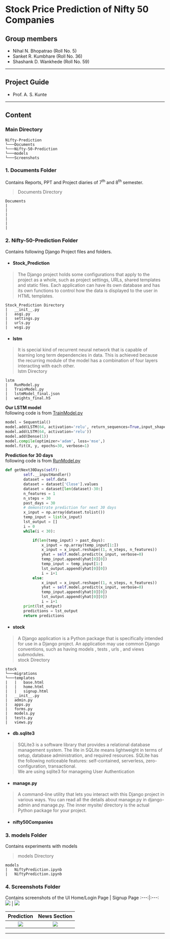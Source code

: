 # Stock Price Prediction of Nifty 50 Companies
## Group members
- Nihal N. Bhopatrao (Roll No. 5)
- Sanket R. Kumbhare (Roll No. 36)
- Shashank D. Wankhede (Roll No. 59)
---
## Project Guide
- Prof. A. S. Kunte
---
## Content
### Main Directory
```
Nifty-Prediction  
└───Documents
└───Nifty-50-Prediction
└───models
└───Screenshots
```
### 1. Documents Folder
Contains Reports, PPT and Project diaries of 7<sup>th</sup> and 8<sup>th</sup> semester.
> Documents Directory
```
Documents
|
|
|
|
|
|
```
### 2. Nifty-50-Prediction Folder
Contains following Django Project files and folders.
  - #### Stock_Prediction
  > The Django project holds some configurations that apply to the project as a whole, such as project settings, URLs, shared templates and static files. Each application can have its own database and has its own functions to control how the data is displayed to the user in HTML templates.
 ```
 Stock_Prediction Directory
 |   __init__.py
 |   asgi.py
 |   settings.py
 |   urls.py
 |   wsgi.py
 ```
  - #### lstm
  > It is special kind of recurrent neural network that is capable of learning long term dependencies in data. This is achieved because the recurring module of the model has a combination of four layers interacting with each other.\
  > lstm Directory
 ```
 lstm
 |   RunModel.py
 |   TrainModel.py
 |   lstmModel_final.json
 |   weights_final.h5
 ```
**Our LSTM model** \
following code is from [TrainModel.py](https://github.com/Sanket-Kumbhare/Nifty-Prediction/blob/master/Nifty-50-Prediction/lstm/TrainModel.py)
```python
model = Sequential()
model.add(LSTM(64, activation='relu', return_sequences=True,input_shape=(n_steps, n_features)))
model.add(LSTM(64, activation='relu'))
model.add(Dense(1))
model.compile(optimizer='adam', loss='mse',)
model.fit(X, y, epochs=30, verbose=1)
```
**Prediction for 30 days** \
following code is from [RunModel.py](https://github.com/Sanket-Kumbhare/Nifty-Prediction/blob/master/Nifty-50-Prediction/lstm/RunModel.py)
```python
def getNext30Days(self):
        self.__inputHandler()
        dataset = self.data
        dataset = dataset['Close'].values
        dataset = dataset[len(dataset)-30:]
        n_features = 1
        n_steps = 30
        past_days = 30
        # demonstrate prediction for next 30 days
        x_input = np.array(dataset.tolist())
        temp_input = list(x_input)
        lst_output = []
        i = 0
        while(i < 30):

            if(len(temp_input) > past_days):
                x_input = np.array(temp_input[1:])
                x_input = x_input.reshape((1, n_steps, n_features))
                yhat = self.model.predict(x_input, verbose=0)
                temp_input.append(yhat[0][0])
                temp_input = temp_input[1:]
                lst_output.append(yhat[0][0])
                i = i+1
            else:
                x_input = x_input.reshape((1, n_steps, n_features))
                yhat = self.model.predict(x_input, verbose=0)
                temp_input.append(yhat[0][0])
                lst_output.append(yhat[0][0])
                i = i+1
        print(lst_output)
        predictions = lst_output
        return predictions
```
  - #### stock
  > A Django application is a Python package that is specifically intended for use in a Django project. An application may use common Django conventions, such as having models , tests , urls , and views submodules.\
  > stock Directory
```
stock
└───migrations
└───templates
|   |   base.html
|   |   home.html
|   |   signup.html
|   __init__.py
|   admin.py
|   apps.py
|   forms.py
|   models.py
|   tests.py
|   views.py
```
  - #### db.sqlite3
  > SQLite3 is a software library that provides a relational database management system. The lite in SQLite means lightweight in terms of setup, database administration, and required resources. SQLite has the following noticeable features: self-contained, serverless, zero-configuration, transactional.\
  > We are using sqlite3 for manageing User Authentication
  - #### manage.py
  > A command-line utility that lets you interact with this Django project in various ways. You can read all the details about manage.py in django-admin and manage.py. The inner mysite/ directory is the actual Python package for your project.
  - #### nifty50Companies
### 3. models Folder
Contains experiments with models 
  > models Directory
  ```
  models
  |   NiftyPrediction.ipynb
  |   NiftyPrediction.ipynb
  ```
### 4. Screenshots Folder
Contains screenshots of the UI 
 Home/Login Page | Signup Page 
:---:|:---:
 ![](https://github.com/Sanket-Kumbhare/Nifty-Prediction/blob/master/Screenshots/login.png)  |  ![](https://github.com/Sanket-Kumbhare/Nifty-Prediction/blob/master/Screenshots/signup.png) 
 
 Prediction | News Section 
 :---:|:---:
 ![](https://github.com/Sanket-Kumbhare/Nifty-Prediction/blob/master/Screenshots/prediction.png)  |  ![](https://github.com/Sanket-Kumbhare/Nifty-Prediction/blob/master/Screenshots/news.png)  
---
